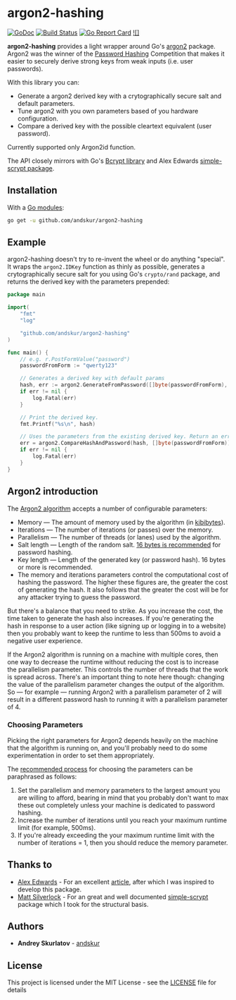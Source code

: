 # argon2-hashing
[![GoDoc](https://godoc.org/github.com/andskur/argon22-hashing?status.svg)](https://pkg.go.dev/github.com/andskur/argon2-hashing?tab=doc)
[![Build Status](https://travis-ci.org/andskur/argon2-hashing.svg?branch=master)](https://travis-ci.org/andskur/argon2-hashing)
[![Go Report Card](https://goreportcard.com/badge/github.com/andskur/argon2-hashing)](https://goreportcard.com/report/github.com/andskur/argon2-hashing)
[![]]()

**argon2-hashing** provides a light wrapper around Go's [argon2](https://godoc.org/golang.org/x/crypto/argon2) package.
Argon2 was the winner of the [Password Hashing](https://password-hashing.net) Competition that makes it easier to securely derive strong keys from weak
inputs (i.e. user passwords).

With this library you can:
* Generate a argon2 derived key with a crytographically secure salt and default parameters.
* Tune argon2 with you own parameters based of you hardware configuration.
* Compare a derived key with the possible cleartext equivalent (user password).

Currently supported only Argon2id function.

The API closely mirrors with Go's [Bcrypt library](https://godoc.org/golang.org/x/crypto/bcrypt)
and Alex Edwards [simple-scrypt package](https://github.com/elithrar/simple-scrypt).

## Installation

With a [Go modules](https://golang.org/doc/code.html):

```sh
go get -u github.com/andskur/argon2-hashing
```

## Example

argon2-hashing doesn't try to re-invent the wheel or do anything "special". It
wraps the `argon2.IDKey` function as thinly as possible, generates a
crytographically secure salt for you using Go's `crypto/rand` package, and
returns the derived key with the parameters prepended:

```go
package main

import(
    "fmt"
    "log"

    "github.com/andskur/argon2-hashing"
)

func main() {
    // e.g. r.PostFormValue("password")
    passwordFromForm := "qwerty123"

    // Generates a derived key with default params
    hash, err := argon2.GenerateFromPassword([]byte(passwordFromForm), argon2.DefaultParams)
    if err != nil {
        log.Fatal(err)
    }

    // Print the derived key.
    fmt.Printf("%s\n", hash)

    // Uses the parameters from the existing derived key. Return an error if they don't match.
    err = argon2.CompareHashAndPassword(hash, []byte(passwordFromForm))
    if err != nil {
        log.Fatal(err)
    }
}
```

## Argon2 introduction
The [Argon2 algorithm](https://tools.ietf.org/html/draft-irtf-cfrg-argon2-04) accepts a number of configurable parameters:

* Memory — The amount of memory used by the algorithm (in [kibibytes](https://en.wikipedia.org/wiki/Kibibyte)).
* Iterations — The number of iterations (or passes) over the memory.
* Parallelism — The number of threads (or lanes) used by the algorithm.
* Salt length — Length of the random salt. [16 bytes is recommended](https://tools.ietf.org/html/draft-irtf-cfrg-argon2-04#section-3.1) for password hashing.
* Key length — Length of the generated key (or password hash). 16 bytes or more is recommended.
* The memory and iterations parameters control the computational cost of hashing the password. The higher these figures are, the greater the cost of generating the hash. It also follows that the greater the cost will be for any attacker trying to guess the password.

But there's a balance that you need to strike. As you increase the cost, the time taken to generate the hash also increases. If you're generating the hash in response to a user action (like signing up or logging in to a website) then you probably want to keep the runtime to less than 500ms to avoid a negative user experience.

If the Argon2 algorithm is running on a machine with multiple cores, then one way to decrease the runtime without reducing the cost is to increase the parallelism parameter. This controls the number of threads that the work is spread across. There's an important thing to note here though: changing the value of the parallelism parameter changes the output of the algorithm. So — for example — running Argon2 with a parallelism parameter of 2 will result in a different password hash to running it with a parallelism parameter of 4.

### Choosing Parameters
Picking the right parameters for Argon2 depends heavily on the machine that the algorithm is running on, and you'll probably need to do some experimentation in order to set them appropriately.

The [recommended process](https://tools.ietf.org/html/draft-irtf-cfrg-argon2-04#section-4) for choosing the parameters can be paraphrased as follows:

1. Set the parallelism and memory parameters to the largest amount you are willing to afford, bearing in mind that you probably don't want to max these out completely unless your machine is dedicated to password hashing.
2. Increase the number of iterations until you reach your maximum runtime limit (for example, 500ms).
3. If you're already exceeding the your maximum runtime limit with the number of iterations = 1, then you should reduce the memory parameter.

## Thanks to
* [Alex Edwards](https://github.com/alexedwards) - For an excellent [article](https://www.alexedwards.net/blog/how-to-hash-and-verify-passwords-with-argon2-in-go), after which I was inspired to develop this package.
* [Matt Silverlock](https://github.com/elithrar) - For an great and well documented [simple-scrypt](https://github.com/elithrar/simple-scrypt) package which I took for the structural basis.

## Authors

* **Andrey Skurlatov** - [andskur](https://github.com/andskur)

## License

This project is licensed under the MIT License - see the [LICENSE](LICENSE) file for details